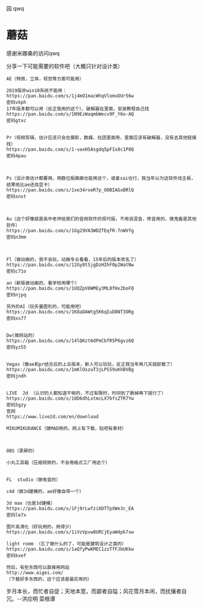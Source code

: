 <html lang="en">
<head>
<meta charset="UTF-8">
<title>蘑菇の家</title>
<link rel="stylesheet" type="text/css" href="div.css"/>
<script>
    function audioAutoPlay(id){
        var audio = document.getElementById(id);
        audio.play();
        document.addEventListener("WeixinJSBridgeReady", function () {
            audio.play();
        }, false);
        document.addEventListener('YixinJSBridgeReady', function() {
            audio.play();
        }, false);
    }
    </script>
</head>
<body onload="audioAutoPlay('bgm');">
<audio id="bgm" src="4.mp3" preload="auto" autoplay="autoplay"></audio>
<div id="h"></div>
<div id="y"></div>
<div id="l"></div>
<div id="d"></div>
<div id="m"></div>
<div id="g"></div>
<div id="d"></div>
<div id="s"></div>
<div id="j">
    园
    <span id="z">qwq</span>
</div>
<h1>蘑菇</h1>
<p >感谢米娜桑的访问qwq</p>
<p >分享一下可能需要的软件吧（大概只针对设计类）

    AE（特效，立体，视觉等方面可能用）

    2019版非win10系统不能用：
    https://pan.baidu.com/s/1j4mO1macWhqVlomvDUr56w
    密码vkph
    17年版本都可以用（反正我用的这个），破解器在里面，安装教程自己找
    https://pan.baidu.com/s/1N9EzWaqmbWecv9F_Y6o-AQ
    密码gtxc


    Pr（视频剪辑，估计应该只会在摄影，数媒，社团里面用，里面应该有破解器，没有去其他链接找）
    https://pan.baidu.com/s/1-vaxHSAsgdq5pFIx8c1P8Q
    密码4pau



    Ps（设计类估计都要用，用数位板画画也能用这个，或者sai也行，我当年以为这软件烧主板，结果他比ae还烧显卡）
    https://pan.baidu.com/s/1xe34roeR7p_O0BIAGxBRlQ
    密码snst



    Au（这个好像就是高中老师给我们的音频软件的现代版，不用说混音，修音用的，做鬼畜是其他软件）
    https://pan.baidu.com/s/1Gg29VA3WDZfEqfR-7nWVfg
    密码n3mm



    Fl（做动画的，我不会玩，动画专业看看，15年后的版本改名了）
    https://pan.baidu.com/s/12Gy8tSjgDzHIhF0p2WatNw
    密码c71o

    an（新版做动画的，看学校用哪个）
    https://pan.baidu.com/s/1UQZpV8WMEy3ML0fHx2boFQ
    密码njpq

    另外的AI（玩矢量图形的，可能用吧）
    https://pan.baidu.com/s/1K8aDAWtg5K6qIuD8NT3ORg
    密码xs77


    Dw(做网站的）
    https://pan.baidu.com/s/14lQKzt6dPmCbfR5P6gvz6Q
    密码yz55


    Vegas（像ae和pr结合后的上古版本，新人可以玩玩，反正我当年用几天就卸载了）
    https://pan.baidu.com/s/1mKlOxzuT3jLPS59uKhBVBg
    密码jndh


    LIVE  2d （认识的人都知道干嘛的，不过有限时，时间到了删掉再下就行了）
    https://pan.baidu.com/s/10D6dhLxtmcLX76fsZTR7Yw
    密码5gzy
    官网
    https://www.live2d.com/en/download

    MIKUMIKUDANCE（做MAD用的，网上有下载，贴吧有素材）



    OBS（录屏的）

    小丸工具箱（压缩视频的，不会用格式工厂用这个）


    FL 	studio（做电音的）

    c4d（做3d建模的，ae好像自带一个）

    3d max（也是3d建模）
    https://pan.baidu.com/s/1Fj9rLwfzi6DTTpXWe3c_EA
    密码le7x

    图片高清化（好玩用的，用得少）
    https://pan.baidu.com/s/1iVzVpvw8URCjEyaW4pk7xw

    light romm （忘了做什么的了，可能是建筑设计之类的）
    https://pan.baidu.com/s/1aQfyPwKMEC1zzTfFJbUKkw
    密码kxef

    然后，有些东西可以直接用网站
    http://www.aigei.com/
    （下载好多东西的，这个应该是最实用的）


</p>


</body>
<p id="v">岁月本长，而忙者自促；天地本宽，而鄙者自隘；风花雪月本闲，而扰攘者自冗。--洪应明 菜根谭

</p>
